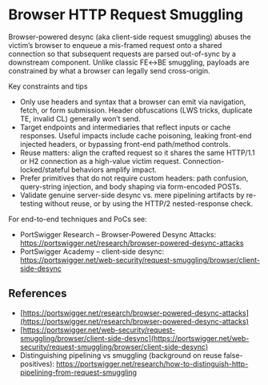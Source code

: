 # Browser HTTP Request Smuggling

Browser-powered desync (aka client-side request smuggling) abuses the victim’s browser to enqueue a mis-framed request onto a shared connection so that subsequent requests are parsed out-of-sync by a downstream component. Unlike classic FE↔BE smuggling, payloads are constrained by what a browser can legally send cross-origin.

Key constraints and tips
- Only use headers and syntax that a browser can emit via navigation, fetch, or form submission. Header obfuscations (LWS tricks, duplicate TE, invalid CL) generally won’t send.
- Target endpoints and intermediaries that reflect inputs or cache responses. Useful impacts include cache poisoning, leaking front-end injected headers, or bypassing front-end path/method controls.
- Reuse matters: align the crafted request so it shares the same HTTP/1.1 or H2 connection as a high-value victim request. Connection-locked/stateful behaviors amplify impact.
- Prefer primitives that do not require custom headers: path confusion, query-string injection, and body shaping via form-encoded POSTs.
- Validate genuine server-side desync vs. mere pipelining artifacts by re-testing without reuse, or by using the HTTP/2 nested-response check.

For end-to-end techniques and PoCs see:
- PortSwigger Research – Browser‑Powered Desync Attacks: https://portswigger.net/research/browser-powered-desync-attacks
- PortSwigger Academy – client‑side desync: https://portswigger.net/web-security/request-smuggling/browser/client-side-desync

## References
- [https://portswigger.net/research/browser-powered-desync-attacks](https://portswigger.net/research/browser-powered-desync-attacks)
- [https://portswigger.net/web-security/request-smuggling/browser/client-side-desync](https://portswigger.net/web-security/request-smuggling/browser/client-side-desync)
- Distinguishing pipelining vs smuggling (background on reuse false-positives): https://portswigger.net/research/how-to-distinguish-http-pipelining-from-request-smuggling

